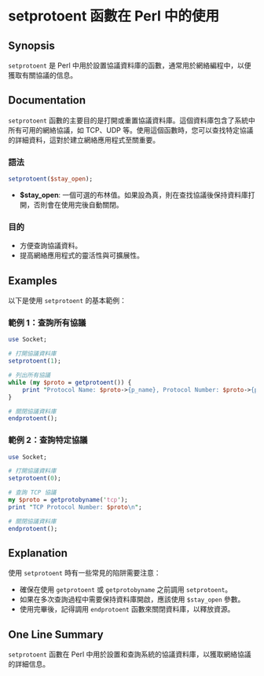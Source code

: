 <!--
Meta Description: # setprotoent 函數在 Perl 中的使用 ## Synopsis `setprotoent` 是 Perl 中用於設置協議資料庫的函數，通常用於網絡編程中，以便獲取有關協議的信息。 ## Documentation `setprotoent` 函數的主要目的是打開或重置協議資料庫。這個...
Meta Keywords: setprotoent, perl, proto, tcp, stay_open
-->

# setprotoent 函數在 Perl 中的使用

## Synopsis
`setprotoent` 是 Perl 中用於設置協議資料庫的函數，通常用於網絡編程中，以便獲取有關協議的信息。

## Documentation
`setprotoent` 函數的主要目的是打開或重置協議資料庫。這個資料庫包含了系統中所有可用的網絡協議，如 TCP、UDP 等。使用這個函數時，您可以查找特定協議的詳細資料，這對於建立網絡應用程式至關重要。

### 語法
```perl
setprotoent($stay_open);
```
- **$stay_open**: 一個可選的布林值。如果設為真，則在查找協議後保持資料庫打開，否則會在使用完後自動關閉。

### 目的
- 方便查詢協議資料。
- 提高網絡應用程式的靈活性與可擴展性。

## Examples
以下是使用 `setprotoent` 的基本範例：

### 範例 1：查詢所有協議
```perl
use Socket;

# 打開協議資料庫
setprotoent(1);

# 列出所有協議
while (my $proto = getprotoent()) {
    print "Protocol Name: $proto->{p_name}, Protocol Number: $proto->{p_proto}\n";
}

# 關閉協議資料庫
endprotoent();
```

### 範例 2：查詢特定協議
```perl
use Socket;

# 打開協議資料庫
setprotoent(0);

# 查詢 TCP 協議
my $proto = getprotobyname('tcp');
print "TCP Protocol Number: $proto\n";

# 關閉協議資料庫
endprotoent();
```

## Explanation
使用 `setprotoent` 時有一些常見的陷阱需要注意：
- 確保在使用 `getprotoent` 或 `getprotobyname` 之前調用 `setprotoent`。
- 如果在多次查詢過程中需要保持資料庫開啟，應該使用 `$stay_open` 參數。
- 使用完畢後，記得調用 `endprotoent` 函數來關閉資料庫，以釋放資源。

## One Line Summary
`setprotoent` 函數在 Perl 中用於設置和查詢系統的協議資料庫，以獲取網絡協議的詳細信息。